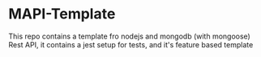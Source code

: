 # MAPI-Template
This repo contains a template fro nodejs and mongodb (with mongoose) Rest API, it contains a jest setup for tests, and it's feature based template
